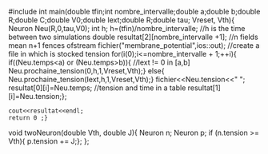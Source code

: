 #include<iostream>
int main(double tfin;int nombre_intervalle;double a;double b;double R;double C;double V0;double Iext;double R;double tau; Vreset, Vth){
	Neuron Neu(R,0,tau,V0);
	int h;
	h=(tfin)/nombre_intervalle;                                                       //h is the time between two simulations
	double resultat[2][nombre_intervalle +1];                                         //n fields mean n+1 fences
	ofstream fichier("membrane_potential",ios::out);                                  //create a file in which is stocked tension
	for(i(0);i<=nombre_intervalle + 1;++i){
		if((Neu.temps<a) or (Neu.temps>b)){                                       	  //Iext != 0 in [a,b]
			Neu.prochaine_tension(0,h,1,Vreset,Vth);}
		else{
			Neu.prochaine_tension(Iext,h,1,Vreset,Vth);}
		fichier<<Neu.tension<<" ";
		resultat[0][i]=Neu.temps;                                                	  //tension and time in a table
		resultat[1][i]=Neu.tension;};
	
	cout<<resultat<<endl;
	return 0 ;}
	
void twoNeuron(double Vth, double J){
	Neuron n;
	Neuron p;
	if (n.tension >= Vth){
		p.tension += J;};
	};
